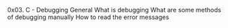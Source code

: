 0x03. C - Debugging
General
What is debugging
What are some methods of debugging manually
How to read the error messages

